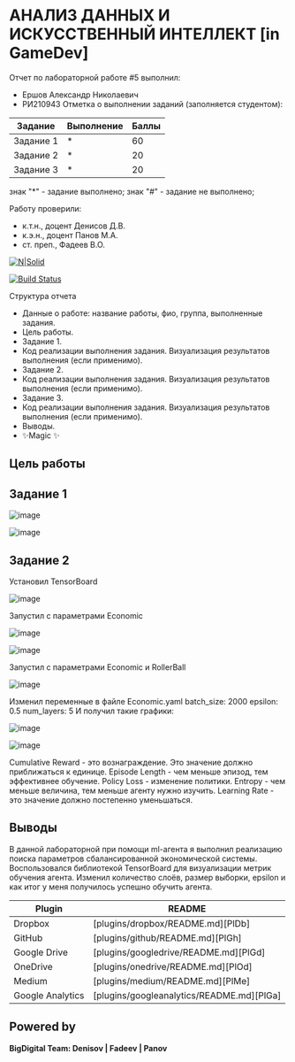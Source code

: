 # АНАЛИЗ ДАННЫХ И ИСКУССТВЕННЫЙ ИНТЕЛЛЕКТ [in GameDev]
Отчет по лабораторной работе #5 выполнил:
- Ершов Александр Николаевич
- РИ210943
Отметка о выполнении заданий (заполняется студентом):

| Задание | Выполнение | Баллы |
| ------ | ------ | ------ |
| Задание 1 | * | 60 |
| Задание 2 | * | 20 |
| Задание 3 | * | 20 |

знак "*" - задание выполнено; знак "#" - задание не выполнено;

Работу проверили:
- к.т.н., доцент Денисов Д.В.
- к.э.н., доцент Панов М.А.
- ст. преп., Фадеев В.О.

[![N|Solid](https://cldup.com/dTxpPi9lDf.thumb.png)](https://nodesource.com/products/nsolid)

[![Build Status](https://travis-ci.org/joemccann/dillinger.svg?branch=master)](https://travis-ci.org/joemccann/dillinger)

Структура отчета

- Данные о работе: название работы, фио, группа, выполненные задания.
- Цель работы.
- Задание 1.
- Код реализации выполнения задания. Визуализация результатов выполнения (если применимо).
- Задание 2.
- Код реализации выполнения задания. Визуализация результатов выполнения (если применимо).
- Задание 3.
- Код реализации выполнения задания. Визуализация результатов выполнения (если применимо).
- Выводы.
- ✨Magic ✨

## Цель работы

## Задание 1

![image](https://user-images.githubusercontent.com/105643001/205067776-4759a06d-256c-425c-878f-e597cba5557b.png)


![image](https://user-images.githubusercontent.com/105643001/205067514-094450bc-0c6c-40b4-9512-10842b15a96e.png)


## Задание 2

Установил TensorBoard

![image](https://user-images.githubusercontent.com/105643001/205069879-b67dfbc1-b25e-470a-be3c-d3a397e0175e.png)

Запустил с параметрами Economic

![image](https://user-images.githubusercontent.com/105643001/205072187-8b5329f3-bdba-4fc8-82c2-4833bafb7b77.png)

![image](https://user-images.githubusercontent.com/105643001/205072233-d2a65ef3-0946-4284-bef2-8e95b9b78553.png)

Запустил  с параметрами Economic и RollerBall

![image](https://user-images.githubusercontent.com/105643001/205073104-d248d828-45a0-4a72-a20c-1b1195eb531a.png)

Изменил переменные в файле Economic.yaml
batch_size: 2000
epsilon: 0.5
num_layers: 5
И получил такие графики:

![image](https://user-images.githubusercontent.com/105643001/205094349-21a182d9-5f7c-4b25-a8c4-f68c278ad062.png)

![image](https://user-images.githubusercontent.com/105643001/205094392-50d4ef7e-24be-431c-bb11-a915396f05ce.png)

Cumulative Reward - это вознаграждение. Это значение должно приближаться к единице.
Episode Length - чем меньше эпизод, тем эффективнее обучение.
Policy Loss - изменение политики.
Entropy - чем меньше величина, тем меньше агенту нужно изучить.
Learning Rate - это значение должно постепенно уменьшаться.

## Выводы
В данной лабораторной при помощи ml-агента я выполнил реализацию поиска параметров сбалансированной экономической системы. Воспользовался библиотекой TensorBoard для визуализации метрик обучения агента. Изменил количество слоёв, размер выборки, epsilon и как итог у меня получилось успешно обучить агента.



| Plugin | README |
| ------ | ------ |
| Dropbox | [plugins/dropbox/README.md][PlDb] |
| GitHub | [plugins/github/README.md][PlGh] |
| Google Drive | [plugins/googledrive/README.md][PlGd] |
| OneDrive | [plugins/onedrive/README.md][PlOd] |
| Medium | [plugins/medium/README.md][PlMe] |
| Google Analytics | [plugins/googleanalytics/README.md][PlGa] |

## Powered by

**BigDigital Team: Denisov | Fadeev | Panov**
